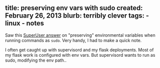 title: preserving env vars with sudo
created: February 26, 2013
blurb: terribly clever
tags:
    - linux
    - notes
---

Saw this [SuperUser answer](http://superuser.com/a/422962/27119) 
on "preserving" environmental variables when running commands as `sudo`.
Very handy, I had to make a quick note.

I often get caught up with supervisord and my flask deployments.
Most of my flask work is configured with env vars.
But supervisord wants to run as sudo, modifying the env path..
